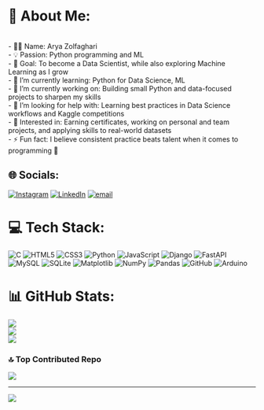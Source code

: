 # 💫 About Me:
<br>- 🧑‍💻 Name: Arya Zolfaghari  <br>- 💡 Passion: Python programming and ML <br>- 🚀 Goal: To become a Data Scientist, while also exploring Machine Learning as I grow  <br>- 🌱 I’m currently learning: Python for Data Science, ML  <br>- 🔭 I’m currently working on: Building small Python and data-focused projects to sharpen my skills  <br>- 🤝 I’m looking for help with: Learning best practices in Data Science workflows and Kaggle competitions  <br>- 🔗 Interested in: Earning certificates, working on personal and team projects, and applying skills to real-world datasets  <br>- ⚡ Fun fact: I believe consistent practice beats talent when it comes to programming 🚀 

## 🌐 Socials:
[![Instagram](https://img.shields.io/badge/Instagram-%23E4405F.svg?logo=Instagram&logoColor=white)](https://instagram.com/arya.zolfagharii) [![LinkedIn](https://img.shields.io/badge/LinkedIn-%230077B5.svg?logo=linkedin&logoColor=white)](https://linkedin.com/in/arya-zolfaghari) [![email](https://img.shields.io/badge/Email-D14836?logo=gmail&logoColor=white)](mailto:a.zolfaghari1208@gmail.com) 

# 💻 Tech Stack:
![C](https://img.shields.io/badge/c-%2300599C.svg?style=for-the-badge&logo=c&logoColor=white) ![HTML5](https://img.shields.io/badge/html5-%23E34F26.svg?style=for-the-badge&logo=html5&logoColor=white) ![CSS3](https://img.shields.io/badge/css3-%231572B6.svg?style=for-the-badge&logo=css3&logoColor=white) ![Python](https://img.shields.io/badge/python-3670A0?style=for-the-badge&logo=python&logoColor=ffdd54) ![JavaScript](https://img.shields.io/badge/javascript-%23323330.svg?style=for-the-badge&logo=javascript&logoColor=%23F7DF1E) ![Django](https://img.shields.io/badge/django-%23092E20.svg?style=for-the-badge&logo=django&logoColor=white) ![FastAPI](https://img.shields.io/badge/FastAPI-005571?style=for-the-badge&logo=fastapi) ![MySQL](https://img.shields.io/badge/mysql-4479A1.svg?style=for-the-badge&logo=mysql&logoColor=white) ![SQLite](https://img.shields.io/badge/sqlite-%2307405e.svg?style=for-the-badge&logo=sqlite&logoColor=white) ![Matplotlib](https://img.shields.io/badge/Matplotlib-%23ffffff.svg?style=for-the-badge&logo=Matplotlib&logoColor=black) ![NumPy](https://img.shields.io/badge/numpy-%23013243.svg?style=for-the-badge&logo=numpy&logoColor=white) ![Pandas](https://img.shields.io/badge/pandas-%23150458.svg?style=for-the-badge&logo=pandas&logoColor=white) ![GitHub](https://img.shields.io/badge/github-%23121011.svg?style=for-the-badge&logo=github&logoColor=white) ![Arduino](https://img.shields.io/badge/-Arduino-00979D?style=for-the-badge&logo=Arduino&logoColor=white)
# 📊 GitHub Stats:
![](https://github-readme-stats.vercel.app/api?username=Arya-Zolfaghari&theme=blue_navy&hide_border=false&include_all_commits=false&count_private=false)<br/>
![](https://nirzak-streak-stats.vercel.app/?user=Arya-Zolfaghari&theme=blue_navy&hide_border=false)<br/>
![](https://github-readme-stats.vercel.app/api/top-langs/?username=Arya-Zolfaghari&theme=blue_navy&hide_border=false&include_all_commits=false&count_private=false&layout=compact)

### 🔝 Top Contributed Repo
![](https://github-contributor-stats.vercel.app/api?username=Arya-Zolfaghari&limit=5&theme=shadow_blue&combine_all_yearly_contributions=true)

---
[![](https://visitcount.itsvg.in/api?id=Arya-Zolfaghari&icon=0&color=0)](https://visitcount.itsvg.in)

<!-- Proudly created with GPRM ( https://gprm.itsvg.in ) -->
